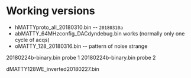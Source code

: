 # Working versions

* hMATTYproto_all_20180310.bin -- `20180310a`
* abMATTY_64MHzconfig_DACdyndebug.bin works (normally only one cycle of acqs)
* oMATTY_128_20180316.bin -- pattern of noise strange	


20180224b-binary.bin probe 1
20180224b-binary.bin probe 2

dMATTY128WE_inverted20180227.bin
